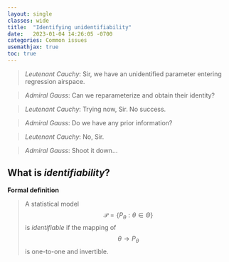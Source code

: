 ```yaml
---
layout: single
classes: wide
title:  "Identifying unidentifiability"
date:   2023-01-04 14:26:05 -0700
categories: Common issues
usemathjax: true
toc: true
---
```


> *Leutenant Cauchy*: Sir, we have an unidentified parameter entering regression airspace.

> *Admiral Gauss*: Can we reparameterize and obtain their identity?

> *Leutenant Cauchy*: Trying now, Sir. No success.

> *Admiral Gauss*: Do we have any prior information?

> *Leutenant Cauchy*: No, Sir.

> *Admiral Gauss*: Shoot it down...


## What is *identifiability*?

**Formal definition**

> A statistical model $$\mathcal{P} = \{P_\theta: \theta \in \Theta\}$$ is *identifiable* if the mapping of $$\theta \to P_\theta$$ is one-to-one and invertible. 






